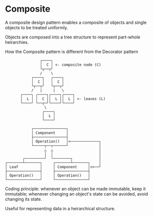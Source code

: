 # Composite

A composite design pattern enables a composite of objects and single objects to be treated uniformly. 

Objects are composed into a tree structure to represent part-whole heirarchies.

How the Composite pattern is different from the Decorator pattern

```
                ┌────┐ 
                │  C │ <- composite node (C)
                └┬──┬┘ 
                /    \
            ┌────┐   ┌────┐
            │  C │   │  C │ 
            └┬──┬┘   └┬──┬┘
            /   |     |   \
       ┌────┐ ┌────┐┌────┐┌────┐
       │  L │ │  C ││  L ││  L │ <- leaves (L)
       └────┘ └──┬─┘└────┘└────┘
                  \
                 ┌────┐
                 │  L │
                 └────┘

```


```
            ┌───────────────┐ 
            │ Component     │ 
            ├───────────────┤ 
            │ Operation()   │<─────────────┐
            └─────┬──┬──────┘              │
                  △  △                     │
                  │  │                     │
        ┌─────────┘  └────────┐            │
┌───────┴───────┐     ┌───────┴───────┐    │
│ Leaf          │     │ Component     │<>──┘
├───────────────┤     ├───────────────┤ 
│ Operation()   │     │ Operation()   │ 
└───────────────┘     └───────────────┘ 
```

Coding principle: whenever an object can be made immutable, keep it immutable; whenever changing an object's state can be avoided, avoid changing its state.

Useful for representing data in a heirarchical structure. 